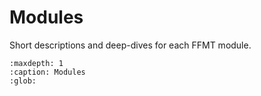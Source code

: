 # Modules

Short descriptions and deep-dives for each FFMT module.

```{toctree}
:maxdepth: 1
:caption: Modules
:glob:
